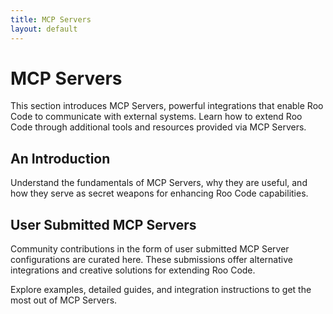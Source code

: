 ```yaml
---
title: MCP Servers
layout: default
---
```


# MCP Servers

This section introduces MCP Servers, powerful integrations that enable Roo Code to communicate with external systems. Learn how to extend Roo Code through additional tools and resources provided via MCP Servers.

## An Introduction

Understand the fundamentals of MCP Servers, why they are useful, and how they serve as secret weapons for enhancing Roo Code capabilities.

## User Submitted MCP Servers

Community contributions in the form of user submitted MCP Server configurations are curated here. These submissions offer alternative integrations and creative solutions for extending Roo Code.

Explore examples, detailed guides, and integration instructions to get the most out of MCP Servers.